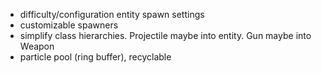 - difficulty/configuration entity spawn settings
- customizable spawners
- simplify class hierarchies. Projectile maybe into entity. Gun maybe into Weapon
- particle pool (ring buffer), recyclable